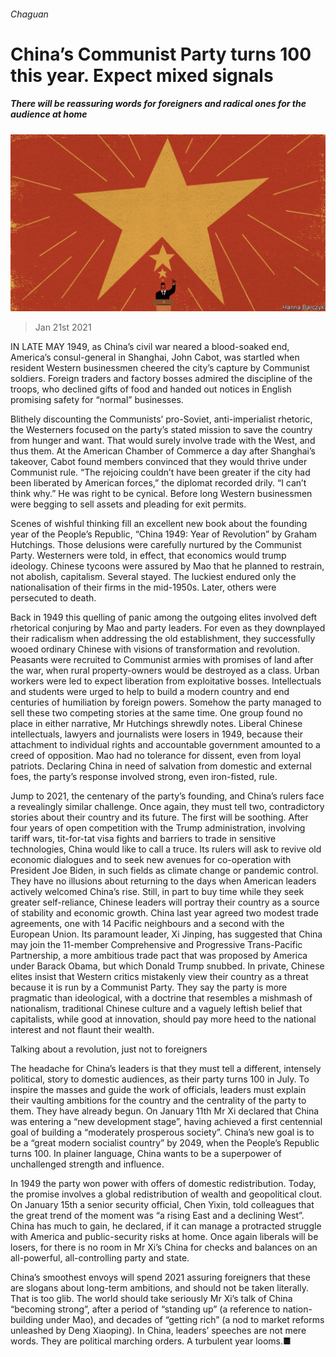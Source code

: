 ###### Chaguan

# China’s Communist Party turns 100 this year. Expect mixed signals 

##### There will be reassuring words for foreigners and radical ones for the audience at home 

![image](images/20210123_CND000_0.jpg) 

> Jan 21st 2021 


IN LATE MAY 1949, as China’s civil war neared a blood-soaked end, America’s consul-general in Shanghai, John Cabot, was startled when resident Western businessmen cheered the city’s capture by Communist soldiers. Foreign traders and factory bosses admired the discipline of the troops, who declined gifts of food and handed out notices in English promising safety for “normal” businesses.


Blithely discounting the Communists’ pro-Soviet, anti-imperialist rhetoric, the Westerners focused on the party’s stated mission to save the country from hunger and want. That would surely involve trade with the West, and thus them. At the American Chamber of Commerce a day after Shanghai’s takeover, Cabot found members convinced that they would thrive under Communist rule. “The rejoicing couldn’t have been greater if the city had been liberated by American forces,” the diplomat recorded drily. “I can’t think why.” He was right to be cynical. Before long Western businessmen were begging to sell assets and pleading for exit permits.



Scenes of wishful thinking fill an excellent new book about the founding year of the People’s Republic, “China 1949: Year of Revolution” by Graham Hutchings. Those delusions were carefully nurtured by the Communist Party. Westerners were told, in effect, that economics would trump ideology. Chinese tycoons were assured by Mao that he planned to restrain, not abolish, capitalism. Several stayed. The luckiest endured only the nationalisation of their firms in the mid-1950s. Later, others were persecuted to death.


Back in 1949 this quelling of panic among the outgoing elites involved deft rhetorical conjuring by Mao and party leaders. For even as they downplayed their radicalism when addressing the old establishment, they successfully wooed ordinary Chinese with visions of transformation and revolution. Peasants were recruited to Communist armies with promises of land after the war, when rural property-owners would be destroyed as a class. Urban workers were led to expect liberation from exploitative bosses. Intellectuals and students were urged to help to build a modern country and end centuries of humiliation by foreign powers. Somehow the party managed to sell these two competing stories at the same time. One group found no place in either narrative, Mr Hutchings shrewdly notes. Liberal Chinese intellectuals, lawyers and journalists were losers in 1949, because their attachment to individual rights and accountable government amounted to a creed of opposition. Mao had no tolerance for dissent, even from loyal patriots. Declaring China in need of salvation from domestic and external foes, the party’s response involved strong, even iron-fisted, rule.


Jump to 2021, the centenary of the party’s founding, and China’s rulers face a revealingly similar challenge. Once again, they must tell two, contradictory stories about their country and its future. The first will be soothing. After four years of open competition with the Trump administration, involving tariff wars, tit-for-tat visa fights and barriers to trade in sensitive technologies, China would like to call a truce. Its rulers will ask to revive old economic dialogues and to seek new avenues for co-operation with President Joe Biden, in such fields as climate change or pandemic control. They have no illusions about returning to the days when American leaders actively welcomed China’s rise. Still, in part to buy time while they seek greater self-reliance, Chinese leaders will portray their country as a source of stability and economic growth. China last year agreed two modest trade agreements, one with 14 Pacific neighbours and a second with the European Union. Its paramount leader, Xi Jinping, has suggested that China may join the 11-member Comprehensive and Progressive Trans-Pacific Partnership, a more ambitious trade pact that was proposed by America under Barack Obama, but which Donald Trump snubbed. In private, Chinese elites insist that Western critics mistakenly view their country as a threat because it is run by a Communist Party. They say the party is more pragmatic than ideological, with a doctrine that resembles a mishmash of nationalism, traditional Chinese culture and a vaguely leftish belief that capitalists, while good at innovation, should pay more heed to the national interest and not flaunt their wealth.

Talking about a revolution, just not to foreigners


The headache for China’s leaders is that they must tell a different, intensely political, story to domestic audiences, as their party turns 100 in July. To inspire the masses and guide the work of officials, leaders must explain their vaulting ambitions for the country and the centrality of the party to them. They have already begun. On January 11th Mr Xi declared that China was entering a “new development stage”, having achieved a first centennial goal of building a “moderately prosperous society”. China’s new goal is to be a “great modern socialist country” by 2049, when the People’s Republic turns 100. In plainer language, China wants to be a superpower of unchallenged strength and influence.


In 1949 the party won power with offers of domestic redistribution. Today, the promise involves a global redistribution of wealth and geopolitical clout. On January 15th a senior security official, Chen Yixin, told colleagues that the great trend of the moment was “a rising East and a declining West”. China has much to gain, he declared, if it can manage a protracted struggle with America and public-security risks at home. Once again liberals will be losers, for there is no room in Mr Xi’s China for checks and balances on an all-powerful, all-controlling party and state.


China’s smoothest envoys will spend 2021 assuring foreigners that these are slogans about long-term ambitions, and should not be taken literally. That is too glib. The world should take seriously Mr Xi’s talk of China “becoming strong”, after a period of “standing up” (a reference to nation-building under Mao), and decades of “getting rich” (a nod to market reforms unleashed by Deng Xiaoping). In China, leaders’ speeches are not mere words. They are political marching orders. A turbulent year looms.■

